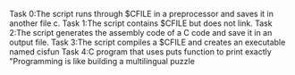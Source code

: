 Task 0:The script runs through $CFILE in a preprocessor and saves it in another file c.
Task 1:The script contains $CFILE but does not link.
Task 2:The script generates the assembly code of a C code and save it in an output file.
Task 3:The script compiles a $CFILE and creates an executable named cisfun
Task 4:C program that uses puts function to print exactly "Programming is like building a multilingual puzzle
